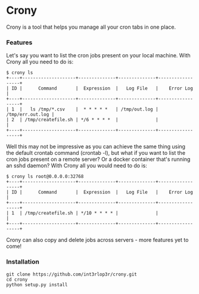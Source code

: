 # Crony
Crony is a tool that helps you manage all your cron tabs in one place.

### Features

Let's say you want to list the cron jobs present on your local machine. With
Crony all you need to do is:

    $ crony ls
    +----+--------------------+--------------+--------------+------------------+
    | ID |      Command       |  Expression  |   Log File   |    Error Log     |
    +----+--------------------+--------------+--------------+------------------+
    | 1  |   ls /tmp/*.csv    |  * * * * *   | /tmp/out.log | /tmp/err.out.log |
    | 2  | /tmp/createfile.sh | */6 * * * *  |              |                  |
    +----+--------------------+--------------+--------------+------------------+

Well this may not be impressive as you can achieve the same thing using the
default crontab command (crontab -l), but what if you want to list the cron jobs
present on a remote server? Or a docker container that's running an
sshd daemon? With Crony all you would need to do is:

    $ crony ls root@0.0.0.0:32768 
    +----+--------------------+--------------+--------------+------------------+
    | ID |      Command       |  Expression  |   Log File   |    Error Log     |
    +----+--------------------+--------------+--------------+------------------+
    | 1  | /tmp/createfile.sh | */10 * * * * |              |                  |
    +----+--------------------+--------------+--------------+------------------+

Crony can also copy and delete jobs across servers - more features yet to come!

### Installation

    git clone https://github.com/int3rlop3r/crony.git
    cd crony
    python setup.py install
